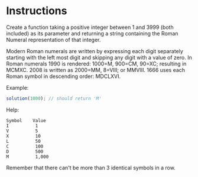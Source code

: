 # Instructions

Create a function taking a positive integer between 1 and 3999 (both included) as its parameter and returning a string containing the Roman Numeral representation of that integer.

Modern Roman numerals are written by expressing each digit separately starting with the left most digit and skipping any digit with a value of zero. In Roman numerals 1990 is rendered: 1000=M, 900=CM, 90=XC; resulting in MCMXC. 2008 is written as 2000=MM, 8=VIII; or MMVIII. 1666 uses each Roman symbol in descending order: MDCLXVI.

Example:

```js
solution(1000); // should return 'M'
```

Help:

```
Symbol    Value
I          1
V          5
X          10
L          50
C          100
D          500
M          1,000
```

Remember that there can't be more than 3 identical symbols in a row.
